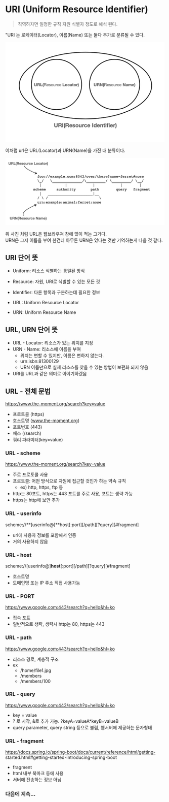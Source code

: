 # URI (Uniform Resource Identifier)
> 직역하자면 일정한 규칙 자원 식별자 정도로 해석 된다.

"URI 는 로케이터(Locator), 이름(Name) 또는 둘다 추가로 분류될 수 있다.

<img src="../img/http/URI.png" width="600px">

이처럼 url은 URL(Locator)과 URN(Name)을 가진 대 분류이다.

<img src="../img/http/URL-URN.png" width="600px">

위 사진 처럼 URL은 웹브라우져 창에 많이 적는 그거다.  
URN은 그저 이름을 부여 한건데 아무튼 URN은 있다는 것만 기억하는게 나을 것 같다.

## URI 단어 뜻
* Uniform: 리소스 식별하는 통일된 방식
* Resource: 자원, URI로 식별할 수 있는 모든 것
* Identifier: 다른 항목과 구분하는데 필요한 정보

* URL: Uniform Resource Locator
* URN: Uniform Resource Name 

## URL, URN 단어 뜻
* URL - Locator: 리소스가 있는 위치를 지정
* URN - Name: 리소스에 이름을 부여
  * 위치는 변할 수 있지만, 이름은 변하지 않는다.
  * urn:isbn:81300129
  * URN 이름만으로 실제 리소스를 찾을 수 있는 방법이 보편화 되지 않음
* URI를 URL과 같은 의미로 이야기하겠음

## URL - 전체 문법
https://www.the-moment.org/search?key=value

- 프로토콜 (https)
- 호스트명 (www.the-moment.org)
- 포트번호 (443)
- 패스 (/search)
- 쿼리 파라미터(key=value)

### URL - scheme
https://www.the-moment.org/search?key=value

* 주로 프로토콜 사용
* 프로토콜: 어떤 방식으로 자원에 접근할 것인가 하는 약속 규칙
  * ex) http, https, ftp 등
* http는 80포트, https는 443 포트를 주로 사용, 포트는 생략 가능
* https는 http에 보안 추가

### URL - userinfo 
scheme://**[userinfo@]**host[:port][/path][?query][#fragment]

* url에 사용자 정보를 포함해서 인증
* 거의 사용하지 않음

### URL - host
scheme://[userinfo@]**host**[:port][/path][?query][#fragment]

* 호스트명
* 도메인명 또는 IP 주소 직접 사용가능

### URL - PORT
https://www.google.com:443/search?q=hello&hl=ko

* 접속 포트
* 일반적으로 생략, 생략시 http는 80, https는 443

### URL - path
https://www.google.com:443/search?q=hello&hl=ko

* 리소스 경로, 계층적 구조
* ex
  * /home/file1.jpg
  * /members
  * /members/100

### URL - query
https://www.google.com:443/search?q=hello&hl=ko

* key = value
* ? 로 시작, &로 추가 가능. ?keyA=valueA*keyB=valueB
* query parameter, query string 등으로 불림, 웹서버에 제공하는 문자형태

### URL - fragment
https://docs.spring.io/spring-boot/docs/current/reference/html/getting-
started.html#getting-started-introducing-spring-boot

* fragment
* html 내부 북마크 등에 사용
* 서버에 전송하는 정보 아님


### 다음에 계속... 

